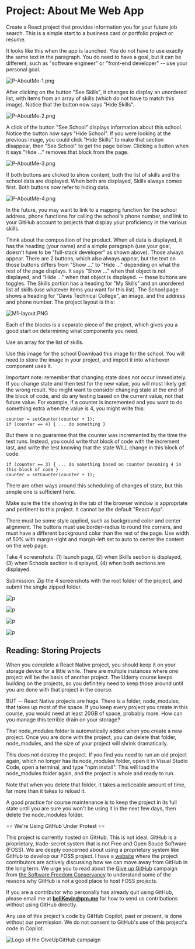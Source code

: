 # Project: About Me Web App

Create a React project that provides information you for your future job search. This is a simple start to a business card or portfolio project or resume.

It looks like this when the app is launched. You do not have to use exactly the same text in the paragraph. You do need to have a goal, but it can be different, such as "software engineer" or "front-end developer" -- use your personal goal.

![P-AboutMe-1.png](https://github.com/bell-kevin/about_me_web_app/blob/main/readMeScreenShots/P-AboutMe-1.png)

After clicking on the button "See Skills", it changes to display an unordered list, with items from an array of skills (which do not have to match this image). Notice that the button now says "Hide Skills".

![P-AboutMe-2.png](https://github.com/bell-kevin/about_me_web_app/blob/main/readMeScreenShots/P-AboutMe-2.png)

A click of the button "See School" displays information about this school. Notice the button now says "Hide School". If you were looking at the previous image, you could click "Hide Skills" to make that section disappear, then "See School" to get the page below. Clicking a button when it says "Hide ..." removes that block from the page.

![P-AboutMe-3.png](https://github.com/bell-kevin/about_me_web_app/blob/main/readMeScreenShots/P-AboutMe-3.png)

If both buttons are clicked to show content, both the list of skills and the school data are displayed. When both are displayed, Skills always comes first. Both buttons now refer to hiding data.

![P-AboutMe-4.png](https://github.com/bell-kevin/about_me_web_app/blob/main/readMeScreenShots/P-AboutMe-4.png)

In the future, you may want to link to a mapping function for the school address, phone functions for calling the school's phone number, and link to your GitHub account to projects that display your proficiency in the various skills.

 

Think about the composition of the product. When all data is displayed, it has the heading (your name) and a simple paragraph (use your goal, doesn't have to be "full-stack developer" as shown above). Those always appear. There are 2 buttons, which also always appear, but the text on those buttons differs from "Show ..." to "Hide ..." depending on what the rest of the page displays. It says "Show ..." when that object is not displayed, and "Hide ..." when that object is displayed. -- these buttons are toggles. The Skills portion has a heading for "My Skills" and an unordered list of skills (use whatever items you want for this list). The School page shows a heading for "Davis Technical College", an image, and the address and phone number. The project layout is this:

![M1-layout.PNG](https://github.com/bell-kevin/about_me_web_app/blob/main/readMeScreenShots/M1-layout.PNG)

Each of the blocks is a separate piece of the project, which gives you a good start on determining what components you need.

Use an array for the list of skills. 

Use this image for the school Download this image for the school. You will need to store the image in your project, and import it into whichever component uses it.

Important note: remember that changing state does not occur immediately. If you change state and then test for the new value, you will most likely get the wrong result. You might want to consider changing state at the end of the block of code, and do any testing based on the current value, not that future value. For example, if a counter is incremented and you want to do something extra when the value is 4, you might write this:

    counter = setCounter(counter + 1);
    if (counter == 4) { ... do something }

But there is no guarantee that the counter was incremented by the time the test runs. Instead, you could write that block of code with the increment last, and write the test knowing that the state WILL change in this block of code.

    if (counter == 3) { ... do something based on counter becoming 4 in this block of code }
    counter = setCounter(counter + 1);

There are other ways around this scheduling of changes of state, but this simple one is sufficient here.

Make sure the title showing in the tab of the browser window is appropriate and pertinent to this project. It cannot be the default "React App".

There must be some style applied, such as background color and center alignment. The buttons must use border-radius to round the corners, and must have a different background color than the rest of the page. Use width of 50% with margin-right and margin-left set to auto to center the content on the web page.

Take 4 screenshots: (1) launch page, (2) when Skills section is displayed, (3) when Schools section is displayed, (4) when both sections are displayed.

 

Submission: Zip the 4 screenshots with the root folder of the project, and submit the single zipped folder.

![p](https://github.com/bell-kevin/about_me_web_app/blob/main/screenshots/1.PNG)

![p](https://github.com/bell-kevin/about_me_web_app/blob/main/screenshots/2.PNG)

![p](https://github.com/bell-kevin/about_me_web_app/blob/main/screenshots/3.PNG)

![p](https://github.com/bell-kevin/about_me_web_app/blob/main/screenshots/4.PNG)

## Reading: Storing Projects

When you complete a React Native project, you should keep it on your storage device for a little while. There are multiple instances where one project will be the basis of another project. The Udemy course keeps building on the projects, so you definitely need to keep those around until you are done with that project in the course.

BUT -- React Native projects are huge. There is a folder, node_modules, that takes up most of the space. If you keep every project you create in this course, you would need at least 20GB of space, probably more. How can you manage this terrible drain on your storage?

That node_modules folder is automatically added when you create a new project. Once you are done with the project, you can delete that folder, node_modules, and the size of your project will shrink dramatically.

This does not destroy the project. If you find you need to run an old project again, which no longer has its node_modules folder, open it in Visual Studio Code, open a terminal, and type "npm install". This will load the node_modules folder again, and the project is whole and ready to run. 

Note that when you delete that folder, it takes a noticeable amount of time, far more than it takes to reload it. 

A good practice for course maintenance is to keep the project in its full state until you are sure you won't be using it in the next few days, then delete the node_modules folder. 


== We're Using GitHub Under Protest ==

This project is currently hosted on GitHub.  This is not ideal; GitHub is a
proprietary, trade-secret system that is not Free and Open Souce Software
(FOSS).  We are deeply concerned about using a proprietary system like GitHub
to develop our FOSS project. I have a [website](https://bellKevin.me) where the
project contributors are actively discussing how we can move away from GitHub
in the long term.  We urge you to read about the [Give up GitHub](https://GiveUpGitHub.org) campaign 
from [the Software Freedom Conservancy](https://sfconservancy.org) to understand some of the reasons why GitHub is not 
a good place to host FOSS projects.

If you are a contributor who personally has already quit using GitHub, please
email me at **bellKevin@pm.me** for how to send us contributions without
using GitHub directly.

Any use of this project's code by GitHub Copilot, past or present, is done
without our permission.  We do not consent to GitHub's use of this project's
code in Copilot.

![Logo of the GiveUpGitHub campaign](https://sfconservancy.org/img/GiveUpGitHub.png)
